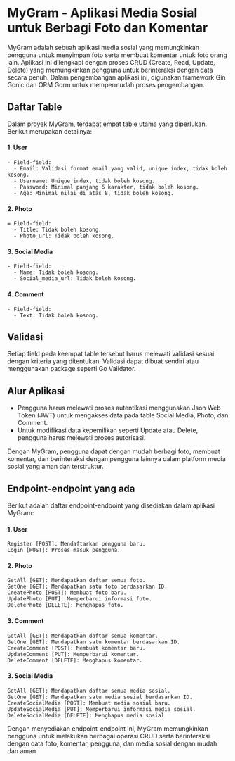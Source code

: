 # MyGram - Aplikasi Media Sosial untuk Berbagi Foto dan Komentar

MyGram adalah sebuah aplikasi media sosial yang memungkinkan pengguna untuk menyimpan foto serta membuat komentar untuk foto orang lain. Aplikasi ini dilengkapi dengan proses CRUD (Create, Read, Update, Delete) yang memungkinkan pengguna untuk berinteraksi dengan data secara penuh. Dalam pengembangan aplikasi ini, digunakan framework Gin Gonic dan ORM Gorm untuk mempermudah proses pengembangan.

## Daftar Table
Dalam proyek MyGram, terdapat empat table utama yang diperlukan. Berikut merupakan detailnya:

#### 1. User
```
- Field-field:
  - Email: Validasi format email yang valid, unique index, tidak boleh kosong.
  - Username: Unique index, tidak boleh kosong.
  - Password: Minimal panjang 6 karakter, tidak boleh kosong.
  - Age: Minimal nilai di atas 8, tidak boleh kosong.
```

#### 2. Photo
```
= Field-field:
  - Title: Tidak boleh kosong.
  - Photo_url: Tidak boleh kosong.
```

#### 3. Social Media
```
- Field-field:
  - Name: Tidak boleh kosong.
  - Social_media_url: Tidak boleh kosong.
```
#### 4. Comment
```
- Field-field:
  - Text: Tidak boleh kosong.
```

## Validasi
Setiap field pada keempat table tersebut harus melewati validasi sesuai dengan kriteria yang ditentukan. Validasi dapat dibuat sendiri atau menggunakan package seperti Go Validator.

## Alur Aplikasi
- Pengguna harus melewati proses autentikasi menggunakan Json Web Token (JWT) untuk mengakses data pada table Social Media, Photo, dan Comment.
- Untuk modifikasi data kepemilikan seperti Update atau Delete, pengguna harus melewati proses autorisasi.

Dengan MyGram, pengguna dapat dengan mudah berbagi foto, membuat komentar, dan berinteraksi dengan pengguna lainnya dalam platform media sosial yang aman dan terstruktur.

## Endpoint-endpoint yang ada
Berikut adalah daftar endpoint-endpoint yang disediakan dalam aplikasi MyGram:

#### 1. User
```
Register [POST]: Mendaftarkan pengguna baru.
Login [POST]: Proses masuk pengguna.
```

#### 2. Photo
```
GetAll [GET]: Mendapatkan daftar semua foto.
GetOne [GET]: Mendapatkan satu foto berdasarkan ID.
CreatePhoto [POST]: Membuat foto baru.
UpdatePhoto [PUT]: Memperbarui informasi foto.
DeletePhoto [DELETE]: Menghapus foto.
```

#### 3. Comment
```
GetAll [GET]: Mendapatkan daftar semua komentar.
GetOne [GET]: Mendapatkan satu komentar berdasarkan ID.
CreateComment [POST]: Membuat komentar baru.
UpdateComment [PUT]: Memperbarui komentar.
DeleteComment [DELETE]: Menghapus komentar.
```

#### 3. Social Media
```
GetAll [GET]: Mendapatkan daftar semua media sosial.
GetOne [GET]: Mendapatkan satu media sosial berdasarkan ID.
CreateSocialMedia [POST]: Membuat media sosial baru.
UpdateSocialMedia [PUT]: Memperbarui informasi media sosial.
DeleteSocialMedia [DELETE]: Menghapus media sosial.
```

Dengan menyediakan endpoint-endpoint ini, MyGram memungkinkan pengguna untuk melakukan berbagai operasi CRUD serta berinteraksi dengan data foto, komentar, pengguna, dan media sosial dengan mudah dan aman

